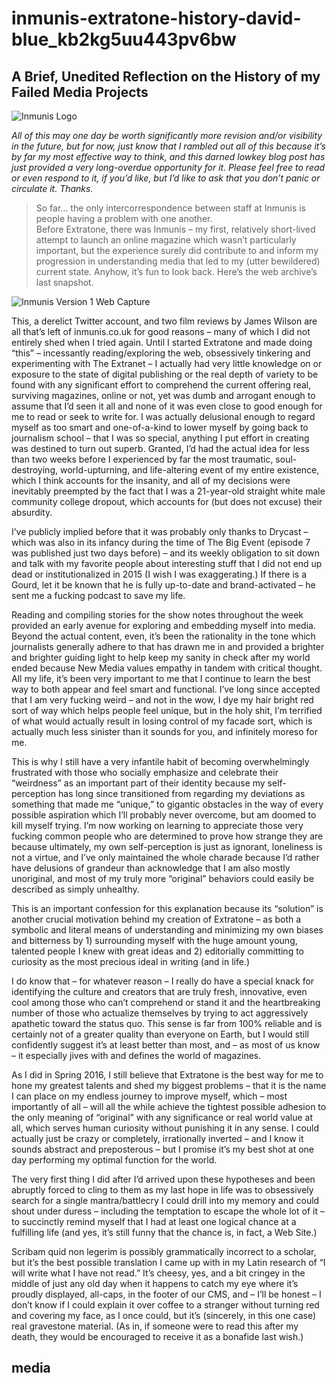 # inmunis-extratone-history-david-blue\_kb2kg5uu443pv6bw

## A Brief, Unedited Reflection on the History of my Failed Media Projects

![Inmunis Logo](https://i.snap.as/w6a0an9.jpeg)

_All of this may one day be worth significantly more revision and/or visibility in the future, but for now, just know that I rambled out all of this because it’s by far my most effective way to think, and this darned lowkey blog post has just provided a very long-overdue opportunity for it. Please feel free to read or even respond to it, if you’d like, but I’d like to ask that you don’t panic or circulate it. Thanks._

> So far… the only intercorrespondence between staff at Inmunis is people having a problem with one another.  
> Before Extratone, there was Inmunis – my first, relatively short-lived attempt to launch an online magazine which wasn’t particularly important, but the experience surely did contribute to and inform my progression in understanding media that led to my \(utter bewildered\) current state. Anyhow, it’s fun to look back. Here’s the web archive’s last snapshot.

![Inmunis Version 1 Web Capture](https://i.snap.as/K5yflMu.jpeg)

This, a derelict Twitter account, and two film reviews by James Wilson are all that’s left of inmunis.co.uk for good reasons – many of which I did not entirely shed when I tried again. Until I started Extratone and made doing “this” – incessantly reading/exploring the web, obsessively tinkering and experimenting with The Extranet – I actually had very little knowledge on or exposure to the state of digital publishing or the real depth of variety to be found with any significant effort to comprehend the current offering real, surviving magazines, online or not, yet was dumb and arrogant enough to assume that I’d seen it all and none of it was even close to good enough for me to read or seek to write for. I was actually delusional enough to regard myself as too smart and one-of-a-kind to lower myself by going back to journalism school – that I was so special, anything I put effort in creating was destined to turn out superb. Granted, I’d had the actual idea for less than two weeks before I experienced by far the most traumatic, soul-destroying, world-upturning, and life-altering event of my entire existence, which I think accounts for the insanity, and all of my decisions were inevitably preempted by the fact that I was a 21-year-old straight white male community college dropout, which accounts for \(but does not excuse\) their absurdity.

I’ve publicly implied before that it was probably only thanks to Drycast – which was also in its infancy during the time of The Big Event \(episode 7 was published just two days before\) – and its weekly obligation to sit down and talk with my favorite people about interesting stuff that I did not end up dead or institutionalized in 2015 \(I wish I was exaggerating.\) If there is a Gourd, let it be known that he is fully up-to-date and brand-activated – he sent me a fucking podcast to save my life.

Reading and compiling stories for the show notes throughout the week provided an early avenue for exploring and embedding myself into media. Beyond the actual content, even, it’s been the rationality in the tone which journalists generally adhere to that has drawn me in and provided a brighter and brighter guiding light to help keep my sanity in check after my world ended because New Media values empathy in tandem with critical thought. All my life, it’s been very important to me that I continue to learn the best way to both appear and feel smart and functional. I’ve long since accepted that I am very fucking weird – and not in the wow, I dye my hair bright red sort of way which helps people feel unique, but in the holy shit, I’m terrified of what would actually result in losing control of my facade sort, which is actually much less sinister than it sounds for you, and infinitely moreso for me.

This is why I still have a very infantile habit of becoming overwhelmingly frustrated with those who socially emphasize and celebrate their “weirdness” as an important part of their identity because my self-perception has long since transitioned from regarding my deviations as something that made me “unique,” to gigantic obstacles in the way of every possible aspiration which I’ll probably never overcome, but am doomed to kill myself trying. I’m now working on learning to appreciate those very fucking common people who are determined to prove how strange they are because ultimately, my own self-perception is just as ignorant, loneliness is not a virtue, and I’ve only maintained the whole charade because I’d rather have delusions of grandeur than acknowledge that I am also mostly unoriginal, and most of my truly more “original” behaviors could easily be described as simply unhealthy.

This is an important confession for this explanation because its “solution” is another crucial motivation behind my creation of Extratone – as both a symbolic and literal means of understanding and minimizing my own biases and bitterness by 1\) surrounding myself with the huge amount young, talented people I knew with great ideas and 2\) editorially committing to curiosity as the most precious ideal in writing \(and in life.\)

I do know that – for whatever reason – I really do have a special knack for identifying the culture and creators that are truly fresh, innovative, even cool among those who can’t comprehend or stand it and the heartbreaking number of those who actualize themselves by trying to act aggressively apathetic toward the status quo. This sense is far from 100% reliable and is certainly not of a greater quality than everyone on Earth, but I would still confidently suggest it’s at least better than most, and – as most of us know – it especially jives with and defines the world of magazines.

As I did in Spring 2016, I still believe that Extratone is the best way for me to hone my greatest talents and shed my biggest problems – that it is the name I can place on my endless journey to improve myself, which – most importantly of all – will all the while achieve the tightest possible adhesion to the only meaning of “original” with any significance or real world value at all, which serves human curiosity without punishing it in any sense. I could actually just be crazy or completely, irrationally inverted – and I know it sounds abstract and preposterous – but I promise it’s my best shot at one day performing my optimal function for the world.

The very first thing I did after I’d arrived upon these hypotheses and been abruptly forced to cling to them as my last hope in life was to obsessively search for a single mantra/battlecry I could drill into my memory and could shout under duress – including the temptation to escape the whole lot of it – to succinctly remind myself that I had at least one logical chance at a fulfilling life \(and yes, it’s still funny that the chance is, in fact, a Web Site.\)

Scribam quid non legerim is possibly grammatically incorrect to a scholar, but it’s the best possible translation I came up with in my Latin research of “I will write what I have not read.” It’s cheesy, yes, and a bit cringey in the middle of just any old day when it happens to catch my eye where it’s proudly displayed, all-caps, in the footer of our CMS, and – I’ll be honest – I don’t know if I could explain it over coffee to a stranger without turning red and covering my face, as I once could, but it’s \(sincerely, in this one case\) real gravestone material. \(As in, if someone were to read this after my death, they would be encouraged to receive it as a bonafide last wish.\)

## media

